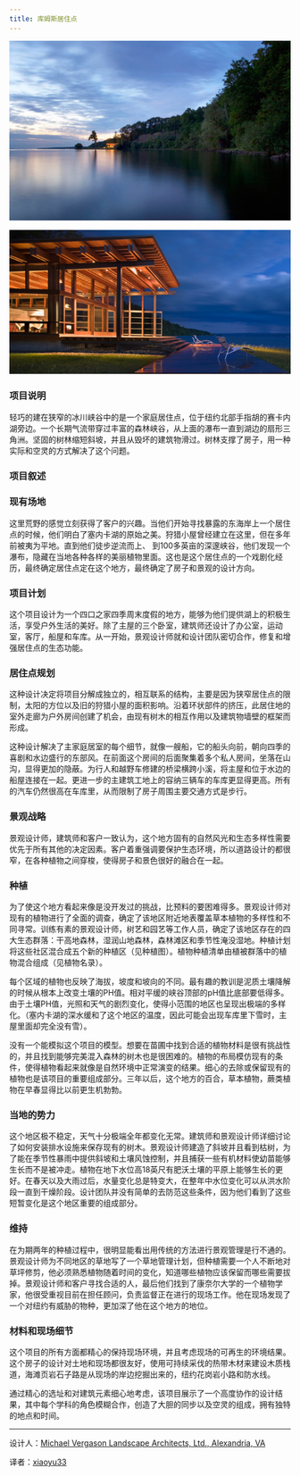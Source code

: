 ```yaml
---
title: 库姆斯居住点
---
```


![库姆斯居住点](/img/kmsjzd-1.jpg)

![库姆斯居住点](/img/kmsjzd-2.jpg)

### 项目说明 ###
轻巧的建在狭窄的冰川峡谷中的是一个家庭居住点，位于纽约北部手指胡的赛卡内湖旁边。一个长期气流带穿过丰富的森林峡谷，从上面的瀑布一直到湖边的扇形三角洲。坚固的树林缩短斜坡，并且从毁坏的建筑物滑过。树林支撑了房子，用一种实际和空灵的方式解决了这个问题。

### 项目叙述 ###

### 现有场地 ###

这里荒野的感觉立刻获得了客户的兴趣。当他们开始寻找暴露的东海岸上一个居住点的时候，他们明白了塞内卡湖的原始之美。狩猎小屋曾经建立在这里，但在多年前被夷为平地。直到他们徒步逆流而上、 到100多英亩的深邃峡谷，他们发现一个瀑布，隐藏在当地各种各样的美丽植物里面。这也是这个居住点的一个戏剧化经历，最终确定居住点定在这个地方，最终确定了房子和景观的设计方向。

### 项目计划 ###
这个项目设计为一个四口之家四季周末度假的地方，能够为他们提供湖上的积极生活，享受户外生活的美好。除了主屋的三个卧室，建筑师还设计了办公室，运动室，客厅，船屋和车库。从一开始，景观设计师就和设计团队密切合作，修复和增强居住点的生态功能。

### 居住点规划 ###
这种设计决定将项目分解成独立的，相互联系的结构，主要是因为狭窄居住点的限制，太阳的方位以及旧的狩猎小屋的面积影响。沿着环状部件的挤压，此居住地的室外走廊为户外房间创建了机会，由现有树木的相互作用以及建筑物墙壁的框架而形成。

这种设计解决了主家庭居室的每个细节，就像一艘船，它的船头向前，朝向四季的喜剧和水边盛行的东部风。在前面这个房间的后面聚集着多个私人房间，坐落在山沟，显得更加的隐蔽。为行人和越野车修建的桥梁横跨小溪，将主屋和位于水边的船屋连接在一起。更进一步的主建筑工地上的容纳三辆车的车库更显得更高。所有的汽车仍然很高在车库里，从而限制了房子周围主要交通方式是步行。

### 景观战略 ###
景观设计师，建筑师和客户一致认为，这个地方固有的自然风光和生态多样性需要优先于所有其他的决定因素。客户着重强调要保护生态环境，所以道路设计的都很窄，在各种植物之间穿梭，使得房子和景色很好的融合在一起。

### 种植 ###
为了使这个地方看起来像是没开发过的挑战，比预料的要困难得多。景观设计师对现有的植物进行了全面的调查，确定了该地区附近地表覆盖草本植物的多样性和不同寻常。训练有素的景观设计师，树艺和园艺等工作人员，确定了该地区存在的四大生态群落：干高地森林，湿润山地森林，森林滩区和季节性淹没湿地。种植计划将这些社区混合成五个新的种植区（见种植图）。植物种植清单由植被群落中的植物混合组成（见植物名录）。

每个区域的植物也反映了海拔，坡度和坡向的不同。最有趣的教训是泥质土壤降解的时候从根本上改变土壤的PH值。相对平缓的峡谷顶部的pH值比底部要低得多。由于土壤PH值，光照和天气的剧烈变化，使得小范围的地区也呈现出极端的多样化。（塞内卡湖的深水缓和了这个地区的温度，因此可能会出现车库里下雪时，主屋里面却完全没有雪）。

没有一个能模拟这个项目的模型。想要在苗圃中找到合适的植物材料是很有挑战性的，并且找到能够完美混入森林的树木也是很困难的。植物的布局模仿现有的条件，使得植物看起来就像是自然环境中正常演变的结果。细心的去除或保留现有的植物也是该项目的重要组成部分。三年以后，这个地方的百合，草本植物，蕨类植物在早春显得比以前更生机勃勃。

### 当地的势力 ###
这个地区极不稳定，天气十分极端全年都变化无常。建筑师和景观设计师详细讨论了如何安装排水设施来保存现有的树木。景观设计师建造了斜坡并且看到枯树，为了能在季节性暴雨中提供斜坡和土壤风蚀控制，并且捕获一些有机材料使幼苗能够生长而不是被冲走。植物在地下水位高18英尺有肥沃土壤的平原上能够生长的更好。在春天以及大雨过后，水量变化总是特变大，在整年中水位变化可以从洪水阶段一直到干燥阶段。设计团队并没有简单的去防范这些条件，因为他们看到了这些短暂变化是这个地区重要的组成部分。

### 维持 ###
在为期两年的种植过程中，很明显能看出用传统的方法进行景观管理是行不通的。景观设计师为不同地区的草地写了一个草地管理计划，但种植需要一个人不断地对草坪修剪，他必须熟悉植物随着时间的变化，知道哪些植物应该保留而哪些需要拔掉。景观设计师和客户寻找合适的人，最后他们找到了康奈尔大学的一个植物学家，他很受重视目前在担任顾问，负责监督正在进行的现场工作。他在现场发现了一个对纽约有威胁的物种，更加深了他在这个地方的地位。

### 材料和现场细节 ###
这个项目的所有方面都精心的保持现场环境，并且考虑现场的可再生的环境结果。这个房子的设计对土地和现场都很友好，使用可持续采伐的热带木材来建设木质栈道，海滩页岩石子路是从现场的岸边挖掘出来的，纽约花岗岩小路和防水线。

通过精心的选址和对建筑元素细心地考虑，该项目展示了一个高度协作的设计结果，其中每个学科的角色模糊合作，创造了大胆的同步以及空灵的组成，拥有独特的地点和时间。

--------------------------------------------------------------------------------


设计人：[Michael Vergason Landscape Architects, Ltd., Alexandria, VA][a]

译者：[xiaoyu33](https://github.com/xiaoyu33)


[a]:http://www.vergason.net
